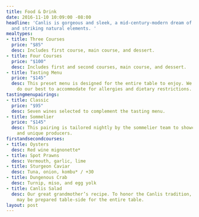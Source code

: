 ```yaml
---
title: Food & Drink
date: 2016-11-10 10:09:00 -08:00
headline: 'Canlis is gorgeous and sleek, a mid-century-modern dream of clean lines
  and striking natural elements. '
mealtypes:
- title: Three Courses
  price: "$85"
  desc: Includes first course, main course, and dessert.
- title: Four Courses
  price: "$100"
  desc: Includes first and second courses, main course, and dessert.
- title: Tasting Menu
  price: "$145"
  desc: This preset menu is designed for the entire table to enjoy. We will always
    do our best to accommodate for allergies and dietary restrictions.
tastingmenupairings:
- title: Classic
  price: "$95"
  desc: Seven wines selected to complement the tasting menu.
- title: Sommelier
  price: "$145"
  desc: This pairing is tailored nightly by the sommelier team to showcase rare bottlings
    and unique producers.
firstandsecondcourses:
- title: Oysters
  desc: Red wine mignonette*
- title: Spot Prawns
  desc: Vermouth, garlic, lime
- title: Sturgeon Caviar
  desc: Tuna, onion, kombu* / +30
- title: Dungenous Crab
  desc: Turnip, miso, and egg yolk
- title: Canlis Salad
  desc: Our great grandmother’s recipe. To honor the Canlis tradition, this salad
    may be prepared table-side for the entire table.
layout: post
---
```


